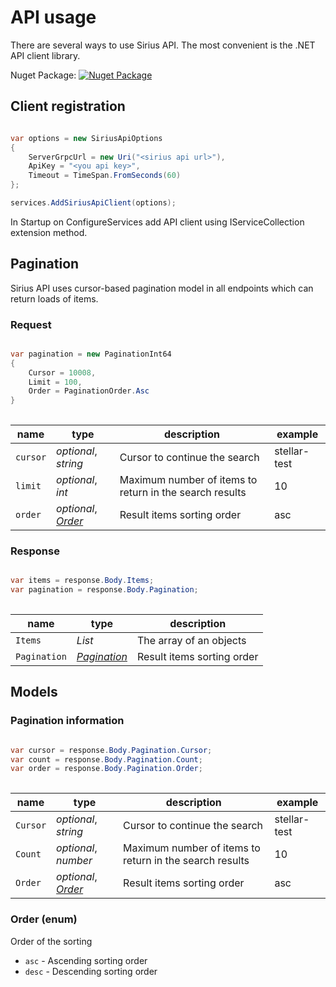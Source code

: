 # API usage

There are several ways to use Sirius API. The most convenient is the .NET API client library.

Nuget Package: [![Nuget Package](https://img.shields.io/nuget/v/Swisschain.Sirius.Api.ApiClient.svg)](https://www.nuget.org/packages/Swisschain.Sirius.Api.ApiClient/)

## Client registration

```csharp

var options = new SiriusApiOptions
{
    ServerGrpcUrl = new Uri("<sirius api url>"),
    ApiKey = "<you api key>",
    Timeout = TimeSpan.FromSeconds(60)
};

services.AddSiriusApiClient(options);

```

In Startup on ConfigureServices add API client using IServiceCollection extension method.


## Pagination

Sirius API uses cursor-based pagination model in all endpoints which can return loads of items.

### Request

```csharp

var pagination = new PaginationInt64
{
    Cursor = 10008,
    Limit = 100,
    Order = PaginationOrder.Asc
}
                
```

name | type | description | example
---- | ---- | ----------- | -------
`cursor` | *optional*, *string* | Cursor to continue the search | stellar-test
`limit` | *optional*, *int* | Maximum number of items to return in the search results | 10
`order` | *optional*, *[Order](#api-usage-models-order-enum)* | Result items sorting order | asc



### Response

```csharp

var items = response.Body.Items;
var pagination = response.Body.Pagination;
                
```

name | type | description 
---- | ---- | ----------- 
`Items` | *List<T>* | The array of an objects
`Pagination` | *[Pagination](#api-usage-models-pagination-information)* | Result items sorting order

## Models

### Pagination information 

```csharp

var cursor = response.Body.Pagination.Cursor;
var count = response.Body.Pagination.Count;
var order = response.Body.Pagination.Order;
                
```

name | type | description | example
---- | ---- | ----------- | -------
`Cursor` | *optional*, *string* | Cursor to continue the search | stellar-test
`Count` | *optional*, *number* | Maximum number of items to return in the search results | 10
`Order` | *optional*, *[Order](#order-enum)* | Result items sorting order | asc

### Order (enum)

Order of the sorting

+ `asc` - Ascending sorting order
+ `desc` - Descending sorting order
